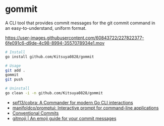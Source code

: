 # gommit

A CLI tool that provides commit messages for the git commit command in an easy-to-understand, uniform format.

https://user-images.githubusercontent.com/60843722/227822377-6fe091c6-d9de-4c98-8994-3557078934e1.mov


```zsh
# Install
go install github.com/Kitsuya0828/gommit

# Usage
git add .
gommit
git push

# Uninstall
go clean -i -n github.com/Kitsuya0828/gommit
```

* [spf13/cobra: A Commander for modern Go CLI interactions](https://github.com/spf13/cobra)
* [manifoldco/promptui: Interactive prompt for command\-line applications](https://github.com/manifoldco/promptui)
* [Conventional Commits](https://www.conventionalcommits.org/en/v1.0.0/)
* [gitmoji \| An emoji guide for your commit messages](https://gitmoji.dev/)
